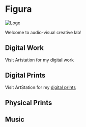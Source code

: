 # Figura

![Logo](https://github.com/user-attachments/assets/fa469a3d-bc55-414f-871d-d5981220689d)

Welcome to audio-visual creative lab!

## Digital Work

Visit Artstation for my [digital work](https://www.artstation.com/figuraartlab/store?tab=digital_product)

## Digital Prints

Visit ArtStation for my [digital prints](https://www.artstation.com/figuraartlab/prints?print_type=art_poster)

## Physical Prints

## Music
